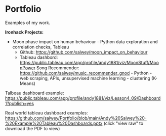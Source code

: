 # Portfolio
Examples of my work.


**Ironhack Projects:**
- Moon phase impact on human behaviour - Python data exploration and correlation checks, Tableau
  - Github: https://github.com/salwey/moon_impact_on_behaviour
  - Tableau dashbord: https://public.tableau.com/app/profile/andy1881/viz/MoonStuff/MoonPower
Song Recommender: https://github.com/salwey/music_recommender_gnod - Python - web scraping, APIs, unsupervised machine learning - clustering (K-Means)

Talbeau dashboard example: https://public.tableau.com/app/profile/andy1881/viz/Lesson4_09/Dashboard1?publish=yes

Real world tableau dashboard examples: https://github.com/salwey/Portfolio/blob/main/Andy%20Salwey%20-%20Example%20Tableau%20Dashboards.pptx
(click "view raw" to download the PDF to view)
